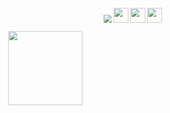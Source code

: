 
<p  align="center">
<a href= "https://thoughtsofkinjal.blogspot.com/"><img src="https://img.icons8.com/material-outlined/26/000000/ball-point-pen.png"/></a>
<a href= "https://www.linkedin.com/in/kinjal-suryavanshi-425867107/"><img height="30" src="/icon/linkedin.png"></a>
<a href= "https://twitter.com/KinjalSuryavan2"><img height="30" src="/icon/twitter.png"></a>
<a href="https://instagram.com/_.kinjal._21"><img height="30" src="/icon/instagram.jpg"></a>
</p>
<a href="https://github.com/sponsors/M0nica"><img align="left" width="150" height="150" src="https://github.com/M0nica/M0nica/blob/main/octomonica/m0nica-octocat-rotating.gif?raw=true"></a>
<a href="https://instagram.com/_.kinjal._21"><img src="https://raw.githubusercontent.com/WaylonWalker/WaylonWalker/main/icon/instagram.jpg" height="10px" width="10px"> </a>
